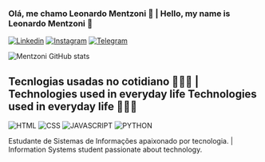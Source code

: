 

### Olá, me chamo Leonardo Mentzoni 👋 | Hello, my name is Leonardo Mentzoni 👋
[![Linkedin](https://img.shields.io/badge/LinkedIn-0077B5?style=for-the-badge&logo=linkedin&logoColor=white)](https://www.linkedin.com/in/leonardomentzoni/)
[![Instagram](https://img.shields.io/badge/Instagram-E4405F?style=for-the-badge&logo=instagram&logoColor=white)](https://instagram.com/leomentzoni)
[![Telegram](https://img.shields.io/badge/Telegram-2CA5E0?style=for-the-badge&logo=telegram&logoColor=white)](https://telegram.com/leonardomentzoni)

![Mentzoni GitHub stats](https://github-readme-stats.vercel.app/api?username=leonardomentzoni&show_icons=true&theme=radical)

## Tecnlogias usadas no cotidiano 👨🏽‍💻 | Technologies used in everyday life Technologies used in everyday life 👨🏽‍💻

![HTML](https://img.shields.io/badge/HTML-239120?style=for-the-badge&logo=html5&logoColor=white)
![CSS](https://img.shields.io/badge/CSS-239120?&style=for-the-badge&logo=css3&logoColor=white)
![JAVASCRIPT](https://img.shields.io/badge/JavaScript-F7DF1E?style=for-the-badge&logo=javascript&logoColor=black)
![PYTHON](https://img.shields.io/badge/Python-14354C?style=for-the-badge&logo=python&logoColor=white)

Estudante de Sistemas de Informações apaixonado por tecnologia. | 
Information Systems student passionate about technology.
